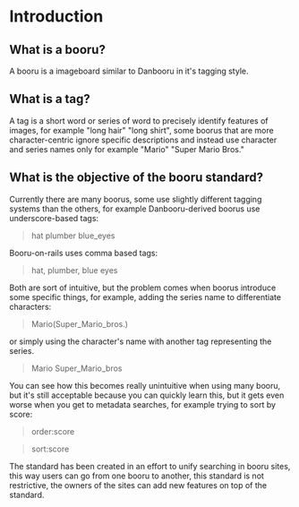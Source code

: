 # Introduction

## What is a booru?
A booru is a imageboard similar to Danbooru in it's tagging style.

## What is a tag?

A tag is a short word or series of word to precisely identify features of images, for example "long hair" "long shirt", some boorus that are more character-centric ignore specific descriptions and instead use character and series names only for example "Mario" "Super Mario Bros."

## What is the objective of the booru standard?
Currently there are many boorus, some use slightly different tagging systems than the others, for example Danbooru-derived boorus use underscore-based tags:

> hat plumber blue_eyes

Booru-on-rails uses comma based tags:

> hat, plumber, blue eyes

Both are sort of intuitive, but the problem comes when boorus introduce some specific things, for example, adding the series name to differentiate characters:

> Mario(Super_Mario_bros.)

or simply using the character's name with another tag representing the series.

>Mario Super_Mario_bros

You can see how this becomes really unintuitive when using many booru, but it's still acceptable because you can quickly learn this, but it gets even worse when you get to metadata searches, for example trying to sort by score:

> order:score

> sort:score

The standard has been created in an effort to unify searching in booru sites, this way users can go from one booru to another, this standard is not restrictive, the owners of the sites can add new features on top of the standard.
